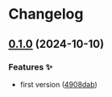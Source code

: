 # Changelog

## [0.1.0](https://github.com/hugomods/cloudflare-analytics/compare/v0.0.1...v0.1.0) (2024-10-10)


### Features ✨

* first version ([4908dab](https://github.com/hugomods/cloudflare-analytics/commit/4908dab13e4d6d48325ef39713109f5b0c335821))
